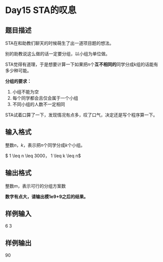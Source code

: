# Day15 STA的叹息

## 题目描述

STA在和助教们聊天的时候萌生了出一道项目题的想法。

别的助教说这么做的话一定要分组，以小组为单位做。

STA觉得有道理，于是想要计算一下如果把$n$个**互不相同的**同学分成$k$组的话能有多少种可能。

**分组的要求：**

1. 小组不能为空
2. 每个同学都会且仅会属于一个小组
3. 不同小组的人数不一定相同

STA试着口算了一下，发现情况有点多，叹了口气，决定还是写个程序算一下。

## 输入格式

整数$n$，$k$，表示把$n$个同学分成$k$个小组。

$ 1 \leq n \leq 3000$，$ 1 \leq k \leq n$

## 输出格式

整数$m$，表示可行的分组方案数

**数字有点大，请输出模1e9+9之后的结果。**

## 样例输入

6 3

## 样例输出

90